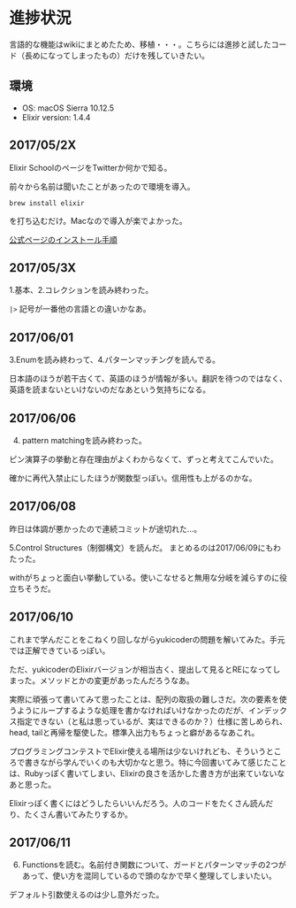 # 進捗状況

言語的な機能はwikiにまとめたため、移植・・・。こちらには進捗と試したコード（長めになってしまったもの）だけを残していきたい。

## 環境

- OS: macOS Sierra 10.12.5
- Elixir version: 1.4.4

## 2017/05/2X
Elixir SchoolのページをTwitterか何かで知る。

前々から名前は聞いたことがあったので環境を導入。

```
brew install elixir
```

を打ち込むだけ。Macなので導入が楽でよかった。


[公式ページのインストール手順](https://elixir-lang.org/install.html)


## 2017/05/3X
1.基本、2.コレクションを読み終わった。

`|>` 記号が一番他の言語との違いかなあ。

## 2017/06/01
3.Enumを読み終わって、4.パターンマッチングを読んでる。

日本語のほうが若干古くて、英語のほうが情報が多い。翻訳を待つのではなく、英語を読まないといけないのだなあという気持ちになる。

## 2017/06/06
4. pattern matchingを読み終わった。

ピン演算子の挙動と存在理由がよくわからなくて、ずっと考えてこんでいた。

確かに再代入禁止にしたほうが関数型っぽい。信用性も上がるのかな。

## 2017/06/08
昨日は体調が悪かったので連続コミットが途切れた…。

5.Control Structures（制御構文）を読んだ。
まとめるのは2017/06/09にもわたった。

withがちょっと面白い挙動している。使いこなせると無用な分岐を減らすのに役立ちそうだ。

## 2017/06/10
これまで学んだことをこねくり回しながらyukicoderの問題を解いてみた。手元では正解できているっぽい。

ただ、yukicoderのElixirバージョンが相当古く、提出して見るとREになってしまった。メソッドとかの変更があったんだろうなあ。

実際に頑張って書いてみて思ったことは、配列の取扱の難しさだ。次の要素を使うようにループするような処理を書かなければいけなかったのだが、インデックス指定できない（と私は思っているが、実はできるのか？）仕様に苦しめられ、head, tailと再帰を駆使した。標準入出力もちょっと癖があるなあこれ。

プログラミングコンテストでElixir使える場所は少ないけれども、そういうところで書きながら学んでいくのも大切かなと思う。特に今回書いてみて感じたことは、Rubyっぽく書いてしまい、Elixirの良さを活かした書き方が出来ていないなあと思った。

Elixirっぽく書くにはどうしたらいいんだろう。人のコードをたくさん読んだり、たくさん書いてみたりするか。

## 2017/06/11
6. Functionsを読む。名前付き関数について、ガードとパターンマッチの2つがあって、使い方を混同しているので頭のなかで早く整理してしまいたい。

デフォルト引数使えるのは少し意外だった。

